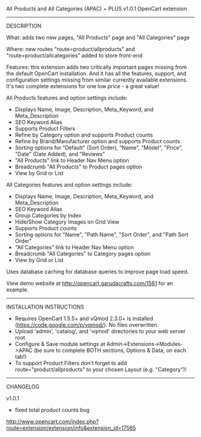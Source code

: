 All Products and All Categories (APAC) + PLUS v1.0.1
OpenCart extension

---

DESCRIPTION

What: adds two new pages, "All Products" page and "All Categories" page 

Where: new routes "route=product/allproducts" and "route=product/allcategories" added to store front-end

Features: this extension adds two critically important pages missing from the default OpenCart installation. And it has all the features, support, and configuration settings missing from similar currently available extensions. It's two complete extensions for one low price - a great value!

All Products features and option settings include:
- Displays Name, Image, Description, Meta_Keyword, and Meta_Description
- SEO Keyword Alias
- Supports Product Filters
- Refine by Category option and supports Product counts
- Refine by Brand/Manufacturer option and supports Product counts
- Sorting options for "Default" (Sort Order), "Name", "Model", "Price", "Date" (Date Added), and "Reviews"
- "All Products" link to Header Nav Menu option
- Breadcrumb "All Products" to Product pages option
- View by Grid or List

All Categories features and option settings include:
- Displays Name, Image, Description, Meta_Keyword, and Meta_Description
- SEO Keyword Alias
- Group Categories by Index
- Hide/Show Category Images on Grid View
- Supports Product counts
- Sorting options for "Name", "Path Name", "Sort Order", and "Path Sort Order"
- "All Categories" link to Header Nav Menu option
- Breadcrumb "All Categories" to Category pages option
- View by Grid or List

Uses database caching for database queries to improve page load speed.

View demo website at http://opencart.garudacrafts.com/1561 for an example.

---

INSTALLATION INSTRUCTIONS
- Requires OpenCart 1.5.5+ and vQmod 2.3.0+ is installed (https://code.google.com/p/vqmod/). No files overwritten.
- Upload 'admin', 'catalog', and 'vqmod' directories to your web server root.
- Configure & Save module settings at Admin->Extensions->Modules->APAC (be sure to complete BOTH sections, Options & Data, on each tab!)
- To support Product Filters don't forget to add route="product/allproducts" to your chosen Layout (e.g. "Category")!

---

CHANGELOG

v1.0.1
- fixed total product counts bug

http://www.opencart.com/index.php?route=extension/extension/info&extension_id=17565
